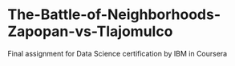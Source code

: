 # The-Battle-of-Neighborhoods-Zapopan-vs-Tlajomulco
Final assignment for Data Science certification by IBM in Coursera
